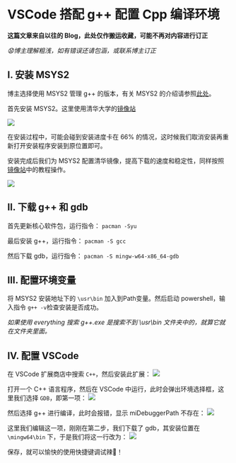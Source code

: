 # VSCode 搭配 g++ 配置 Cpp 编译环境

 <!--more-->

**这篇文章来自以往的 Blog，此处仅作搬运收藏，可能不再对内容进行订正**

*😧博主理解粗浅，如有错误还请包涵，或联系博主订正*


## Ⅰ. 安装  MSYS2

博主选择使用 MSYS2 管理 g++ 的版本，有关 MSYS2 的介绍请参照[此处](https://www.zhihu.com/question/22137175/answer/90908473)。

首先安装 MSYS2。这里使用清华大学的[镜像站](https://mirrors.tuna.tsinghua.edu.cn/help/msys2/)

![](https://s2.loli.net/2022/04/26/byNEdGAmxL81Cfc.jpg)

在安装过程中，可能会碰到安装进度卡在 66% 的情况，这时候我们取消安装再重新打开安装程序安装到原位置即可。

安装完成后我们为 MSYS2 配置清华镜像，提高下载的速度和稳定性，同样按照[镜像站](https://mirrors.tuna.tsinghua.edu.cn/help/msys2/)中的教程操作。

![](https://s2.loli.net/2022/04/26/WyqprOANLYoS3gF.jpg)

## Ⅱ.  下载 g++  和  gdb 

首先更新核心软件包，运行指令：
`pacman -Syu`

最后安装 g++，运行指令：
`pacman -S gcc`

然后下载 gdb，运行指令：
`pacman -S mingw-w64-x86_64-gdb`

## Ⅲ.  配置环境变量

将 MSYS2 安装地址下的 `\usr\bin` 加入到Path变量。然后启动 powershell，输入指令 `g++ -v`检查安装是否成功。

*如果使用 everything 搜索 g++.exe 是搜索不到 \usr\bin 文件夹中的，就算它就在文件夹里面。*

## Ⅳ.  配置 VSCode

在 VSCode 扩展商店中搜索 `C++`，然后安装此扩展：
![](https://s2.loli.net/2022/04/26/sGVLxpDm6CQJOiu.jpg)

打开一个 C++ 语言程序，然后在 VSCode 中运行，此时会弹出环境选择框，这里我们选择 `GDB`，即第一项：
![](https://s2.loli.net/2022/04/26/M2fVuIPLcTgBlUa.jpg)

然后选择 g++ 进行编译，此时会报错，显示 miDebuggerPath 不存在：
![](https://s2.loli.net/2022/04/26/aHNYK5ATmq3cgPB.jpg)

这里我们编辑这一项，刚刚在第二步，我们下载了 gdb，其安装位置在 `\mingw64\bin` 下，于是我们将这一行改为：
![](https://s2.loli.net/2022/04/26/H1TsiDFEBUSf6aJ.jpg)

保存，就可以愉快的使用快捷键调试辣👏！

